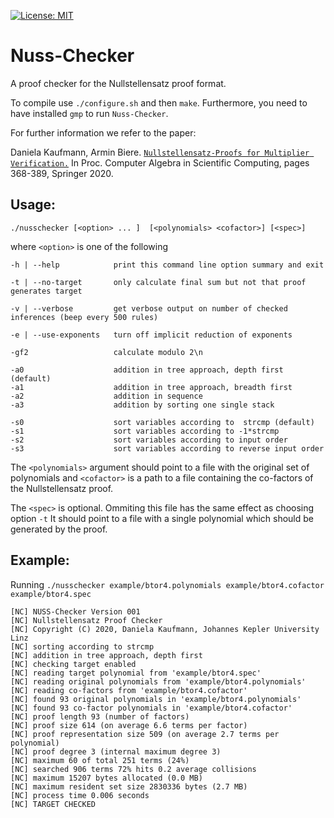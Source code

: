 [![License: MIT](https://img.shields.io/badge/License-MIT-yellow.svg)](https://opensource.org/licenses/MIT)

Nuss-Checker 
==============================================

A proof checker for the Nullstellensatz proof format. 


To compile use `./configure.sh` and then `make`.
Furthermore, you need to have installed `gmp` to run `Nuss-Checker`.

For further information we refer to the paper:

Daniela Kaufmann, Armin Biere. 
 [`Nullstellensatz-Proofs for Multiplier Verification.`](http://fmv.jku.at/papers/KaufmannBiere-CASC20.pdf)
In Proc. Computer Algebra in Scientific Computing, pages 368-389, Springer 2020.

Usage: 
----------------------------------

`./nusschecker [<option> ... ]  [<polynomials> <cofactor>] [<spec>]`

where `<option>` is one of the following

  
  `-h | --help            print this command line option summary and exit`  

  `-t | --no-target       only calculate final sum but not that proof generates target`  

  `-v | --verbose         get verbose output on number of checked inferences (beep every 500 rules)`  

  `-e | --use-exponents   turn off implicit reduction of exponents`  

  `-gf2                   calculate modulo 2\n`
   
  `-a0                    addition in tree approach, depth first (default)`  
  `-a1                    addition in tree approach, breadth first`  
  `-a2                    addition in sequence`  
  `-a3                    addition by sorting one single stack`  

  `-s0                    sort variables according to  strcmp (default)`  
  `-s1                    sort variables according to -1*strcmp`   
  `-s2                    sort variables according to input order`  
  `-s3                    sort variables according to reverse input order`  
  

The `<polynomials>` argument should point to a file with the
original set of polynomials and `<cofactor>` is a path to a file
containing the co-factors of the Nullstellensatz proof.

The `<spec>` is optional. Ommiting this file has the same effect as choosing option `-t`
It should point to a file with a single polynomial which
should be generated by the proof.
  
Example: 
----------------------------------------
Running `./nusschecker example/btor4.polynomials example/btor4.cofactor example/btor4.spec`
 
`[NC] NUSS-Checker Version 001`  
`[NC] Nullstellensatz Proof Checker`  
`[NC] Copyright (C) 2020, Daniela Kaufmann, Johannes Kepler University Linz`  
`[NC] sorting according to strcmp `  
`[NC] addition in tree approach, depth first`    
`[NC] checking target enabled`  
`[NC] reading target polynomial from 'example/btor4.spec'`  
`[NC] reading original polynomials from 'example/btor4.polynomials'`  
`[NC] reading co-factors from 'example/btor4.cofactor'`  
`[NC] found 93 original polynomials in 'example/btor4.polynomials'`  
`[NC] found 93 co-factor polynomials in 'example/btor4.cofactor'`  
`[NC] proof length 93 (number of factors)`  
`[NC] proof size 614 (on average 6.6 terms per factor)`  
`[NC] proof representation size 509 (on average 2.7 terms per polynomial)`  
`[NC] proof degree 3 (internal maximum degree 3)`  
`[NC] maximum 60 of total 251 terms (24%)`  
`[NC] searched 906 terms 72% hits 0.2 average collisions`  
`[NC] maximum 15207 bytes allocated (0.0 MB)`  
`[NC] maximum resident set size 2830336 bytes (2.7 MB)`  
`[NC] process time 0.006 seconds`  
`[NC] TARGET CHECKED`  
